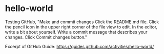 # hello-world
Testing GitHub,
"Make and commit changes
Click the README.md file.
Click the  pencil icon in the upper right corner of the file view to edit.
In the editor, write a bit about yourself.
Write a commit message that describes your changes.
Click Commit changes button."

Excerpt of GitHub Guide: https://guides.github.com/activities/hello-world/
